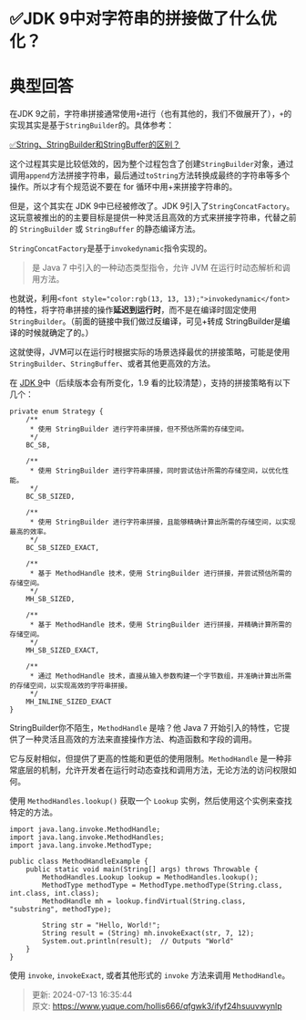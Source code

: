 # ✅JDK 9中对字符串的拼接做了什么优化？

# 典型回答


在JDK 9之前，字符串拼接通常使用`+`进行（也有其他的，我们不做展开了），`+`的实现其实是基于`StringBuilder`的。具体参考：



[✅String、StringBuilder和StringBuffer的区别？](https://www.yuque.com/hollis666/qfgwk3/pg23qhb7rgnuamd1#rBBk1)



这个过程其实是比较低效的，因为整个过程包含了创建`StringBuilder`对象，通过调用`append`方法拼接字符串，最后通过`toString`方法转换成最终的字符串等多个操作。所以才有个规范说不要在 for 循环中用+来拼接字符串的。



但是，这个其实在 JDK 9中已经被修改了。JDK 9引入了`StringConcatFactory`。这玩意被推出的的主要目标是提供一种灵活且高效的方式来拼接字符串，代替之前的 `StringBuilder` 或 `StringBuffer` 的静态编译方法。



`StringConcatFactory`是基于`invokedynamic`指令实现的。

<font style="color:rgb(13, 13, 13);"></font>

> 是 Java 7 中引入的一种动态类型指令，允许 JVM 在运行时动态解析和调用方法。
>

<font style="color:rgb(13, 13, 13);"></font>

<font style="color:rgb(13, 13, 13);">也就说，利用</font>`<font style="color:rgb(13, 13, 13);">invokedynamic</font>`<font style="color:rgb(13, 13, 13);">的特性，</font>将字符串拼接的操作**延迟到运行时**，而不是在编译时固定使用`StringBuilder`<font style="color:rgb(13, 13, 13);">。（前面的链接中我们做过反编译，可见+转成 StringBuilder是编译的时候就确定了的。）</font>



这就使得，JVM可以在运行时根据实际的场景选择最优的拼接策略，可能是使用`StringBuilder`、`StringBuffer`、或者其他更高效的方法。



在 [JDK 9](https://github.com/zxiaofan/JDK/blob/master/JDK1.9/src/java.base/java/lang/invoke/StringConcatFactory.java#L126)中（后续版本会有所变化，1.9 看的比较清楚），支持的拼接策略有以下几个：



```plain
private enum Strategy {
    /**
     * 使用 StringBuilder 进行字符串拼接，但不预估所需的存储空间。
     */
    BC_SB,

    /**
     * 使用 StringBuilder 进行字符串拼接，同时尝试估计所需的存储空间，以优化性能。
     */
    BC_SB_SIZED,

    /**
     * 使用 StringBuilder 进行字符串拼接，且能够精确计算出所需的存储空间，以实现最高的效率。
     */
    BC_SB_SIZED_EXACT,

    /**
     * 基于 MethodHandle 技术，使用 StringBuilder 进行拼接，并尝试预估所需的存储空间。
     */
    MH_SB_SIZED,

    /**
     * 基于 MethodHandle 技术，使用 StringBuilder 进行拼接，并精确计算所需的存储空间。
     */
    MH_SB_SIZED_EXACT,

    /**
     * 通过 MethodHandle 技术，直接从输入参数构建一个字节数组，并准确计算出所需的存储空间，以实现高效的字符串拼接。
     */
    MH_INLINE_SIZED_EXACT
}
```



StringBuilder你不陌生，`MethodHandle` 是啥？他 Java 7 开始引入的特性，它提供了一种灵活且高效的方法来直接操作方法、构造函数和字段的调用。



它与反射相似，但提供了更高的性能和更低的使用限制。`MethodHandle` 是一种非常底层的机制，允许开发者在运行时动态查找和调用方法，无论方法的访问权限如何。



使用 `MethodHandles.lookup()` 获取一个 `Lookup` 实例，然后使用这个实例来查找特定的方法。



```plain
import java.lang.invoke.MethodHandle;
import java.lang.invoke.MethodHandles;
import java.lang.invoke.MethodType;

public class MethodHandleExample {
    public static void main(String[] args) throws Throwable {
        MethodHandles.Lookup lookup = MethodHandles.lookup();
        MethodType methodType = MethodType.methodType(String.class, int.class, int.class);
        MethodHandle mh = lookup.findVirtual(String.class, "substring", methodType);
        
        String str = "Hello, World!";
        String result = (String) mh.invokeExact(str, 7, 12);
        System.out.println(result);  // Outputs "World"
    }
}
```



使用 `invoke`, `invokeExact`, 或者其他形式的 `invoke` 方法来调用 `MethodHandle`。



> 更新: 2024-07-13 16:35:44  
> 原文: <https://www.yuque.com/hollis666/qfgwk3/ifyf24hsuuvwynlp>